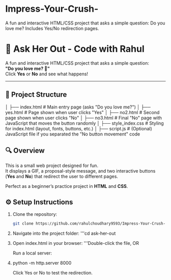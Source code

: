 # Impress-Your-Crush-
A fun and interactive HTML/CSS project that asks a simple question: Do you love me? Includes Yes/No redirection pages.
# 💌 Ask Her Out - Code with Rahul

A fun and interactive HTML/CSS project that asks a simple question:  
**"Do you love me? 🤗"**  
Click **Yes** or **No** and see what happens!

---

## 📂 Project Structure
│
├── index.html # Main entry page (asks "Do you love me?")
│
├── yes.html # Page shown when user clicks "Yes"
│
├── no2.html # Second page shown when user clicks "No"
│
├── no3.html # Final "No" page with JavaScript that moves the button randomly
│
├── style_index.css # Styling for index.html (layout, fonts, buttons, etc.)
│
├── script.js # (Optional) JavaScript file if you separated the "No button movement" code

## 🔍 Overview
This is a small web project designed for fun.  
It displays a GIF, a proposal-style message, and two interactive buttons (**Yes** and **No**) that redirect the user to different pages.  

Perfect as a beginner’s practice project in **HTML** and **CSS**.

## ⚙️ Setup Instructions
1. Clone the repository:
   ```bash
   git clone https://github.com/rahulchoudhary9593/Impress-Your-Crush-.git

2. Navigate into the project folder:
'''cd ask-her-out

3. Open index.html in your browser: 
   '''Double-click the file, OR
   
      Run a local server:

4. python -m http.server 8000

   Click Yes or No to test the redirection.

